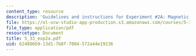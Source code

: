 ```yaml
---
content_type: resource
description: 'Guidelines and instructions for Experiment #2A: Magnetic Resonance Spectroscopy.'
file: https://ol-ocw-studio-app-production.s3.amazonaws.com/courses/5-33-advanced-chemical-experimentation-and-instrumentation-fall-2007/624886b913d17b8f7004572a44e19136_5_33_exp2a.pdf
file_type: application/pdf
resourcetype: Document
title: 5_33_exp2a.pdf
uid: 624886b9-13d1-7b8f-7004-572a44e19136
---
```

